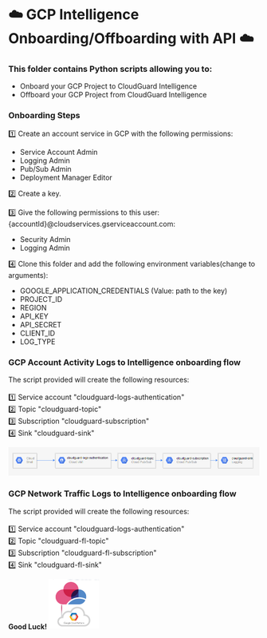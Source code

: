 # :cloud: GCP Intelligence Onboarding/Offboarding with API :cloud:

### This folder contains Python scripts allowing you to:
- Onboard your GCP Project to CloudGuard Intelligence
- Offboard your GCP Project from CloudGuard Intelligence

### Onboarding Steps

:one: Create an account service in GCP with the following permissions: <br>
- Service Account Admin <br>
- Logging Admin <br>
- Pub/Sub Admin <br>
- Deployment Manager Editor <br>

:two: Create a key. <br>

:three: Give the following permissions to this user: {accountId}@cloudservices.gserviceaccount.com:
- Security Admin <br>
- Logging Admin <br>

:four: Clone this folder and add the following environment variables(change to arguments):
- GOOGLE_APPLICATION_CREDENTIALS (Value: path to the key) <br>
- PROJECT_ID <br>
- REGION <br>
- API_KEY <br>
- API_SECRET <br>
- CLIENT_ID <br>
- LOG_TYPE <br>

### GCP Account Activity Logs to Intelligence onboarding flow
The script provided will create the following resources:<br><br>
:one: Service account "cloudguard-logs-authentication"<br>
:two: Topic "cloudguard-topic"<br>
:three: Subscription "cloudguard-subscription"<br>
:four: Sink "cloudguard-sink"<br>

![process](./img/gcp.png)

### GCP Network Traffic Logs to Intelligence onboarding flow
The script provided will create the following resources:<br><br>
:one: Service account "cloudguard-logs-authentication"<br>
:two: Topic "cloudguard-fl-topic"<br>
:three: Subscription "cloudguard-fl-subscription"<br>
:four: Sink "cloudguard-fl-sink"<br>

**Good Luck!**
<img src="img/google-cloud-platform-solution-hero-floating-image-400x400-1_(1).png" width=20%>

